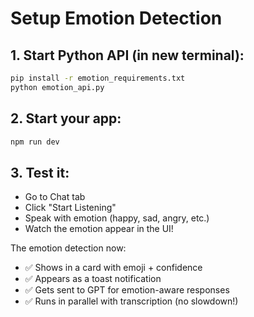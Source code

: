 # Setup Emotion Detection

## 1. Start Python API (in new terminal):
```bash
pip install -r emotion_requirements.txt
python emotion_api.py
```

## 2. Start your app:
```bash
npm run dev
```

## 3. Test it:
- Go to Chat tab
- Click "Start Listening"
- Speak with emotion (happy, sad, angry, etc.)
- Watch the emotion appear in the UI!

The emotion detection now:
- ✅ Shows in a card with emoji + confidence
- ✅ Appears as a toast notification
- ✅ Gets sent to GPT for emotion-aware responses
- ✅ Runs in parallel with transcription (no slowdown!)
